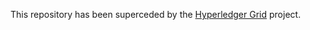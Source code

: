 This repository has been superceded by the [Hyperledger Grid](https://github.com/hyperledger/grid) project.
